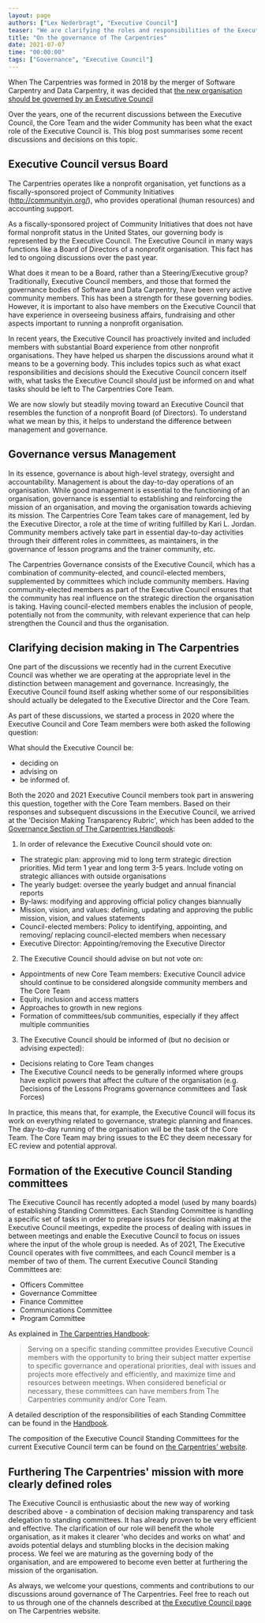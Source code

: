 ```yaml
---
layout: page
authors: ["Lex Nederbragt", "Executive Council"]
teaser: "We are clarifying the roles and responsibilities of the Executive Council"
title: "On the governance of The Carpentries"
date: 2021-07-07
time: "00:00:00"
tags: ["Governance", "Executive Council"]
---
```


When The Carpentries was formed in 2018 by the merger of
Software Carpentry and Data Carpentry, it was decided that [the new organisation
should be governed by an Executive Council](https://carpentries.org/blog/2018/09/executive-committee-structure)

Over the years, one of the recurrent discussions between the Executive Council, the
Core Team and the wider Community has been what the exact role of
the Executive Council is.
This blog post summarises some recent discussions and decisions on this topic.

## Executive Council versus Board

The Carpentries operates like a nonprofit organisation, yet functions as a fiscally-sponsored project of Community Initiatives (http://communityin.org/), who provides operational (human resources) and accounting support.

As a fiscally-sponsored project of Community Initiatives that does not have formal nonprofit status in the United States, our governing body is represented by the Executive Council. The Executive Council in many ways functions like a Board of Directors of a nonprofit organisation.
This fact has led to ongoing discussions over the past year.

What does it mean to be a Board, rather than a Steering/Executive group?
Traditionally, Executive Council members, and those that formed the governance bodies
of Software and Data Carpentry,
have been very active community members.
This has been a strength for these governing bodies.
However, it is important to also have members on the Executive Council that have experience
in overseeing business affairs, fundraising and other aspects
important to running a nonprofit organisation.

In recent years, the Executive Council has proactively invited and included members with substantial Board experience from other nonprofit organisations.
They have helped us sharpen the discussions around what it means to be a governing body. This includes topics such as what exact responsibilities and decisions should the Executive Council concern itself with, what tasks the Executive Council should just be informed on and what tasks should be left to The Carpentries Core Team.

We are now slowly but steadily moving toward an Executive Council that resembles the function of a nonprofit Board (of Directors).
To understand what we mean by this, it helps to understand the difference between
management and governance.

## Governance versus Management

In its essence, governance is about high-level strategy, oversight and accountability.
Management is about the day-to-day operations of an organisation.
While good management is essential to the functioning of an organisation,
governance is essential to establishing and reinforcing the mission of an organisation,
and moving the organisation towards achieving its mission.
The Carpentries Core Team takes care of management,
led by the Executive Director, a role at the time of writing fulfilled by Kari L. Jordan.
Community members actively take part in essential day-to-day activities through their different roles in committees, as maintainers, in the governance of lesson programs and the trainer community, etc.

The Carpentries Governance consists of the Executive Council,
which has a combination of community-elected,
and council-elected members,
supplemented by committees which include  community members.
Having community-elected members as part of the Executive Council
ensures that the community has real influence on the strategic direction
the organisation is taking.
Having council-elected members enables the inclusion of people,
potentially not from the community,
with relevant experience that can help strengthen the Council and thus the organisation.

## Clarifying decision making in The Carpentries   

One part of the discussions we recently had in the current Executive Council
was whether we are operating at the appropriate level in the distinction
between management and governance.
Increasingly, the Executive Council found itself asking whether some of our
responsibilities should actually be delegated to the Executive Director and the Core Team.

As part of these discussions, we started a process in 2020 where the Executive Council
and Core Team members were both asked the following question:

What should the Executive Council be:
* deciding on
* advising on
* be informed of.

Both the 2020 and 2021 Executive Council members took part in answering this question,
together with the Core Team members.
Based on their responses and subsequent discussions in the Executive Council,
we arrived at the 'Decision Making Transparency Rubric',
which has been added to the [Governance Section of The Carpentries Handbook](https://docs.carpentries.org/topic_folders/governance/executive-council.html#executive-council-transparency-in-decision-making):

1. In order of relevance the Executive Council should vote on:

- The strategic plan: approving mid to long term strategic direction priorities. Mid term 1 year and long term 3-5 years. Include voting on strategic alliances with outside organisations
- The yearly budget: oversee the yearly budget and annual financial reports
- By-laws: modifying and approving official policy changes biannually
- Mission, vision, and values: defining, updating and approving the public mission, vision, and values statements
- Council-elected members: Policy to identifying, appointing, and removing/ replacing council-elected members when necessary
- Executive Director: Appointing/removing the Executive Director

2. The Executive Council should advise on but not vote on:

- Appointments of new Core Team members: Executive Council advice should continue to be considered alongside community members and The Core Team
- Equity, inclusion and access matters
- Approaches to growth in new regions
- Formation of committees/sub communities, especially if they affect multiple communities

3. The Executive Council should be informed of (but no decision or advising expected):

- Decisions relating to Core Team changes
- The Executive Council needs to be generally informed where groups have explicit powers that affect the culture of the organisation (e.g. Decisions of the Lessons Programs governance committees and Task Forces)

In practice, this means that, for example, the Executive Council will focus its work on
everything related to governance, strategic planning and finances.
The day-to-day running of the organisation will be the task of the Core Team.
The Core Team may bring issues to the EC they deem necessary for EC review and potential approval.


## Formation of the Executive Council Standing committees

The Executive Council has recently
adopted a model (used by many boards) of establishing Standing Committees.
Each Standing Committee is handling a specific set of tasks in order to prepare issues for
decision making at the Executive Council meetings,
expedite the process of dealing with issues in between meetings
and enable the Executive Council to focus on issues
where the input of the whole group is needed.
As of 2021, The Executive Council operates with five committees, and each Council member
is a member of two of them.
The current Executive Council Standing Committees are:

* Officers Committee
* Governance Committee
* Finance Committee
* Communications Committee
* Program Committee

As explained in [The Carpentries Handbook](https://docs.carpentries.org/topic_folders/governance/executive-council.html#executive-council-s-standing-committees):

> Serving on a specific standing committee provides Executive Council members
> with the opportunity to bring their subject matter expertise
> to specific governance and operational priorities,
> deal with issues and projects more effectively and efficiently,
> and maximize time and resources between meetings.
> When considered beneficial or necessary,
> these committees can have members from The Carpentries community and/or Core Team.

A detailed description of the responsibilities of each Standing Committee
can be found in the [Handbook](https://docs.carpentries.org/topic_folders/governance/executive-council.html#executive-council-s-standing-committees).

The composition of the Executive Council Standing Committees for  the current Executive Council term can be found on [the Carpentries’ website](https://carpentries.org/governance/#carpentries-executive-council-standing-committees).



## Furthering The Carpentries' mission with more clearly defined roles

The Executive Council is enthusiastic about the new way of working described above - a combination of decision making transparency and task delegation to standing committees. It has already proven to be very efficient and effective.
The clarification of our role will benefit the whole organisation,
as it makes it clearer 'who decides and works on what' and avoids potential delays and stumbling blocks in the decision making process.
We feel we are maturing as the governing body of the organisation,
and are empowered to become even better at furthering the mission of the organisation.

As always, we welcome your questions, comments and contributions to our discussions
around governance of The Carpentries.
Feel free to reach out to us through one of the channels described at
[the Executive Council page](https://carpentries.org/governance/)
on The Carpentries website.
